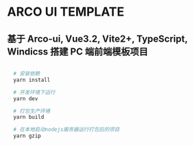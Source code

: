 # ARCO UI TEMPLATE

## 基于 Arco-ui, Vue3.2, Vite2+, TypeScript, Windicss 搭建 PC 端前端模板项目

```sh

  # 安装依赖
  yarn install

  # 开发环境下运行
  yarn dev

  # 打包生产环境
  yarn build

  # 在本地启动nodejs服务器运行打包后的项目
  yarn gzip


```
